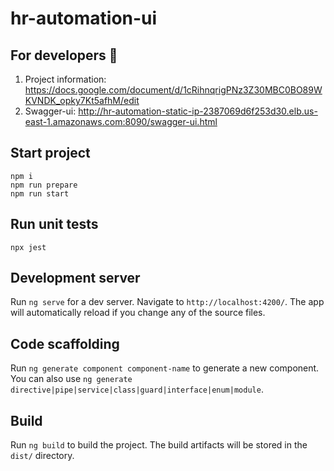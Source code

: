 # hr-automation-ui

## For developers :vampire:

1. Project information: https://docs.google.com/document/d/1cRihnqrigPNz3Z30MBC0BO89WKVNDK_opky7Kt5afhM/edit
2. Swagger-ui: http://hr-automation-static-ip-2387069d6f253d30.elb.us-east-1.amazonaws.com:8090/swagger-ui.html

## Start project

```
npm i
npm run prepare
npm run start

```

## Run unit tests
```
npx jest
```

## Development server

Run `ng serve` for a dev server. Navigate to `http://localhost:4200/`. The app will automatically reload if you change any of the source files.

## Code scaffolding

Run `ng generate component component-name` to generate a new component. You can also use `ng generate directive|pipe|service|class|guard|interface|enum|module`.

## Build

Run `ng build` to build the project. The build artifacts will be stored in the `dist/` directory.
